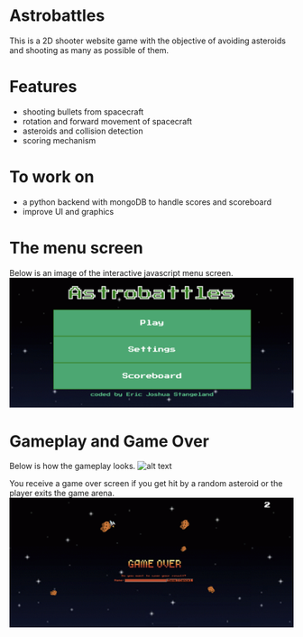 # Astrobattles
This is a 2D shooter website game with the objective of avoiding asteroids and shooting as many as possible of them.
# Features
- shooting bullets from spacecraft
- rotation and forward movement of spacecraft
- asteroids and collision detection
- scoring mechanism
# To work on
- a python backend with mongoDB to handle scores and scoreboard
- improve UI and graphics

# The menu screen
Below is an image of the interactive javascript menu screen.
![alt text](https://github.com/stangeqwq/astrobattles/blob/main/assets/Menu.png)
# Gameplay and Game Over
Below is how the gameplay looks.
![alt text](https://github.com/stangeqwq/astrobattles/blob/main/assets/gameplay.gif)

You receive a game over screen if you get hit by a random asteroid or the player exits the game arena.
![alt text](https://github.com/stangeqwq/astrobattles/blob/main/assets/GameOverHit.png)

